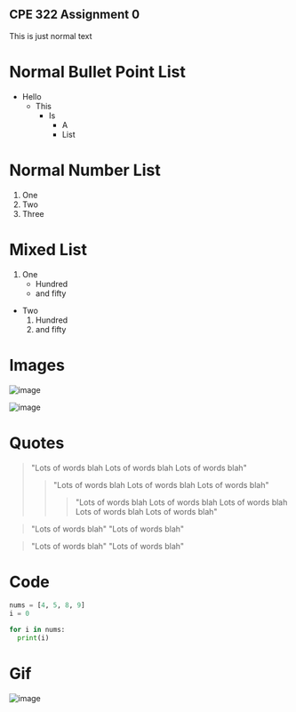 ## CPE 322 Assignment 0

This is just normal text

# Normal Bullet Point List
- Hello
  - This
    - Is
      - A
      - List
# Normal Number List
1. One
2. Two
3. Three

# Mixed List
1. One
      - Hundred
      - and fifty

- Two
    1. Hundred
    2. and fifty

 # Images
 
![image](https://github.com/juchen3637/CPE-322/assets/103432641/db0b906b-79b0-46c3-a42c-266f4bde3e2f)

![image](https://github.com/juchen3637/CPE-322/assets/103432641/a5d7d77f-dd23-4bf7-8c6d-41bcbcf408ad)

# Quotes

> "Lots of words blah Lots of words blah Lots of words blah"
> > "Lots of words blah  Lots of words blah  Lots of words blah"
> > > "Lots of words blah Lots of words blah Lots of words blah Lots of words blah Lots of words blah"

> "Lots of words blah"
> "Lots of words blah"

> "Lots of words blah"
  "Lots of words blah"

# Code

```python
nums = [4, 5, 8, 9]
i = 0

for i in nums:
  print(i)
```

# Gif

![image](https://github.com/juchen3637/CPE-322/assets/103432641/4c352c00-6484-45b1-8085-5d3b79685468)



